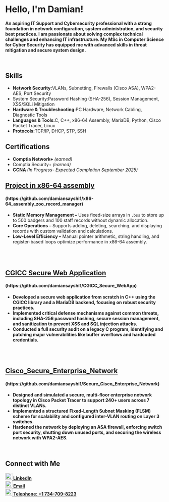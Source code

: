 <h1>Hello, I'm Damian!</h1>

<p>
  <strong>
  An aspiring IT Support and Cybersecurity professional with a strong foundation in network configuration, system administration, and security best practices. I am passionate about solving complex technical challenges and enhancing IT infrastructure. My MSc in Computer Science for Cyber Security has equipped me with advanced skills in threat mitigation and secure system design.
  </strong> 
</p>
<br />

<h2>Skills </h2>
<ul>
  <li><b>Network Security:</b>VLANs, Subnetting, Firewalls (Cisco ASA), WPA2-AES, Port Security</li>
  <li>System Security:<b></b>Password Hashing (SHA-256), Session Management, XSS/SQLi Mitigation</li>
  <li><b>Hardware & Troubleshooting:</b>PC Hardware, Network Cabling, Diagnostic Tools</li>
  <li><b>Languages & Tools:</b>C, C++, x86-64 Assembly, MariaDB, Python, Cisco Packet Tracer, Linux</li>
  <li><b>Protocols:</b>TCP/IP, DHCP, STP, SSH</li>
</ul>

<h2>Certifications </h2>
<ul>
  <li><b>Comptia Network+    </b><i>(earned)</i></li>
  <li>Comptia Security+    <b></b><i>(earned)</i></li>
  <li><b>CCNA    </b><i>(In Progress- Expected Completion September 2025)</i></li>
</ul>

<h2>
  <a href="https://github.com/damiansayshi1/x86-64_assembly_zoo_record_manager">
    Project in x86-64 assembly 
  </a>
</h2>
<h4>(https://github.com/damiansayshi1/x86-64_assembly_zoo_record_manager)</h4>

<ul>
  <li><b>Static Memory Management –</b> Uses fixed-size arrays in <code>.bss</code> to store up to 500 badgers and 100 staff records without dynamic allocation.</li>
  <li><b>Core Operations –</b> Supports adding, deleting, searching, and displaying records with custom validation and calculations.</li>
  <li><b>Low-Level Efficiency –</b> Manual pointer arithmetic, string handling, and register-based loops optimize performance in x86-64 assembly.</li>
</ul>
<br /> 
<br />



<h2>
  <a href="https://github.com/damiansayshi1/CGICC_Secure_WebApp">
    CGICC Secure Web Application
  </a>
</h2>
<h4>(https://github.com/damiansayshi1/CGICC_Secure_WebApp)</h4>

<ul>
  <li><b>Developed a secure web application from scratch in C++ using the CGICC library and a MariaDB backend, focusing on robust security practices.</li>
  <li><b>Implemented critical defense mechanisms against common threats, including SHA-256 password hashing, secure session management, and sanitization to prevent XSS and SQL injection attacks.</li>
  <li><b>Conducted a full security audit on a legacy C program, identifying and patching major vulnerabilities like buffer overflows and hardcoded credentials.</li>
</ul>
<br /> 
<br />


<h2>
  <a href="https://github.com/damiansayshi1/Secure_Cisco_Enterprise_Network">
    Cisco_Secure_Enterprise_Network
  </a>
</h2>
<h4>(https://github.com/damiansayshi1/Secure_Cisco_Enterprise_Network)</h4>

<ul>
  <li><b>Designed and simulated a secure, multi-floor enterprise network topology in Cisco Packet Tracer to support 240+ users across 7 distinct VLANs.</li>
  <li><b>Implemented a structured Fixed-Length Subnet Masking (FLSM) scheme for scalability and configured inter-VLAN routing on Layer 3 switches.</li>
  <li><b>Hardened the network by deploying an ASA firewall, enforcing switch port security, shutting down unused ports, and securing the wireless network with WPA2-AES.</li>
</ul>
<br /> 
    
<h2>Connect with Me</h2>    
<a href="https://www.linkedin.com/in/damian-lis-2244021a6/" target="_blank">
  <img alt="DamianLis | LinkedIn" width="22px" src="https://cdn.jsdelivr.net/npm/simple-icons@v3/icons/linkedin.svg" /> 
  <span>LinkedIn</span>
</a>
<br />

<a href="mailto:damiansayshi@hotmail.co.uk" target="_blank">
  <img alt="DamianLis | Email" width="22px" src="https://img.icons8.com/?size=100&id=12580&format=png&color=000000" /> 
  <span>Email</span>
</a>
<br />

<a href="tel:+17347098223" target="_blank">
  <img alt="DamianLis | Phone" width="22px" src="https://img.icons8.com/?size=100&id=CGt5IxEbR5Sl&format=png&color=000000" /> 
  <span>Telephone: +1 734-709-8223</span>
</a>
<br />


